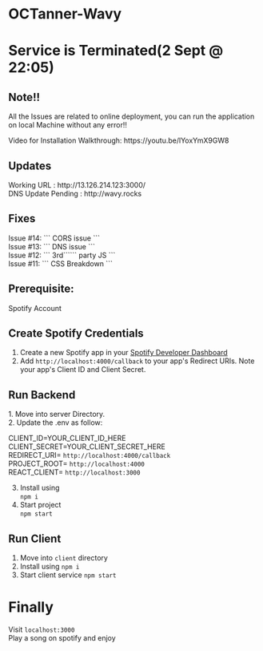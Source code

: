 # OCTanner-Wavy
# Service is Terminated(2 Sept @ 22:05)

<h2>Note!!</h2
 <p>All the Issues are related to online deployment, you can run the application on local Machine without any error!!<p>
 <p>Video for Installation Walkthrough: https://youtu.be/lYoxYmX9GW8<p>

<h2>Updates</h2>
 Working URL : http://13.126.214.123:3000/
 <br>
 DNS Update Pending : http://wavy.rocks

<h2>Fixes</h2>
 Issue #14: ``` CORS issue ```
 <br>Issue #13: ``` DNS issue ```
 <br>Issue #12: ``` 3rd`````` party JS ```
 <br>Issue #11: ``` CSS Breakdown ```


<h2>Prerequisite:</h2>
Spotify Account

<h2>Create Spotify Credentials</h2>

1. Create a new Spotify app in your <a href="https://developer.spotify.com/dashboard/login" target="_blank">Spotify Developer Dashboard </a>
2. Add ``` http://localhost:4000/callback ``` to your app's Redirect URIs. Note your app's Client ID and Client Secret.

<h2> Run Backend</h2>
 1. Move into server Directory. <br>
 2. Update the  .env as follow: <br>

 CLIENT_ID=YOUR_CLIENT_ID_HERE <br>
 CLIENT_SECRET=YOUR_CLIENT_SECRET_HERE <br>
 REDIRECT_URI= ``` http://localhost:4000/callback ``` <br>
 PROJECT_ROOT= ``` http://localhost:4000 ```<br>
 REACT_CLIENT= ``` http://localhost:3000 ```<br>


 3. Install using <br> ``` npm i ```
 4. Start project <br> ``` npm start ```

<h2> Run Client</h2>

1. Move into ``` client ``` directory
2. Install using ``` npm i ```
3. Start client service ``` npm start ```

# Finally

Visit ``` localhost:3000 ``` <br> 
Play a song on spotify and enjoy

